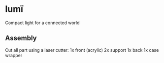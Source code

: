 lumï
=====

Compact light for a connected world


Assembly
-------------
Cut all part using a laser cutter:
1x front (acrylic)
2x support
1x back
1x case wrapper
